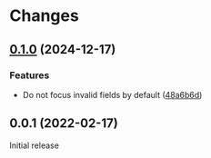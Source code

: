 # Changes

## [0.1.0](https://github.com/prantlf/piwo/compare/v0.0.1...v0.1.0) (2024-12-17)

### Features

* Do not focus invalid fields by default ([48a6b6d](https://github.com/prantlf/piwo/commit/48a6b6db7efd38faf1f6a3c2f68263922f11d090))

## 0.0.1 (2022-02-17)

Initial release
